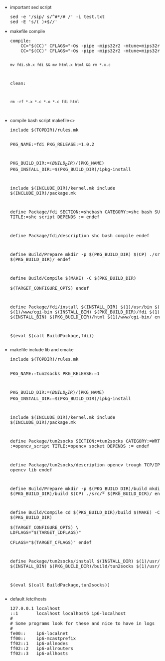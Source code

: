 <ul>
<li>
<a>important sed script</a>
</li>
<pre>
sed -e '/sip/ s/^#*/# /' -i test.txt
sed -E 's/( )+$//'
</pre>
<li>
<a>makefile compile</a>
</li>
<pre>
compile:
	CC="$(CC)" CFLAGS="-Os -pipe -mips32r2 -mtune=mips32r2" shc -r -B -f fdi.sh
	CC="$(CC)" CFLAGS="-Os -pipe -mips32r2 -mtune=mips32r2" shc -r -B -f html

	mv fdi.sh.x fdi && mv html.x html && rm *.x.c

clean:

	rm -rf *.x *.c *.o *.c fdi html
</pre>
<li>
<a>compile bash script makefile<>	
</li>
<pre>
include $(TOPDIR)/rules.mk

PKG_NAME:=fdi
PKG_RELEASE:=1.0.2

PKG_BUILD_DIR:=$(BUILD_DIR)/$(PKG_NAME)
PKG_INSTALL_DIR:=$(PKG_BUILD_DIR)/ipkg-install

include $(INCLUDE_DIR)/kernel.mk
include $(INCLUDE_DIR)/package.mk

define Package/fdi
  SECTION:=shcbash
  CATEGORY:=shc bash
  SUBMENU :=fdi
  TITLE:=shc script
  DEPENDS :=
endef

define Package/fdi/description
	shc bash compile
endef

define Build/Prepare
	mkdir -p $(PKG_BUILD_DIR)
	$(CP) ./src/* $(PKG_BUILD_DIR)/
endef

define Build/Compile
	$(MAKE) -C $(PKG_BUILD_DIR) \
		$(TARGET_CONFIGURE_OPTS)
endef

define Package/fdi/install
	$(INSTALL_DIR) $(1)/usr/bin
	$(INSTALL_DIR) $(1)/www/cgi-bin
	$(INSTALL_BIN) $(PKG_BUILD_DIR)/fdi $(1)/usr/bin/
	$(INSTALL_BIN) $(PKG_BUILD_DIR)/html $(1)/www/cgi-bin/
endef

$(eval $(call BuildPackage,fdi))
</pre>
<li>
<a>makefile include lib and cmake</a>
</li>
<pre>
include $(TOPDIR)/rules.mk

PKG_NAME:=tun2socks
PKG_RELEASE:=1

PKG_BUILD_DIR:=$(BUILD_DIR)/$(PKG_NAME)
PKG_INSTALL_DIR:=$(PKG_BUILD_DIR)/ipkg-install

include $(INCLUDE_DIR)/kernel.mk
include $(INCLUDE_DIR)/package.mk

define Package/tun2socks
	SECTION:=tun2socks
	CATEGORY:=WRTnode
	SUBMENU :=opencv_script
	TITLE:=opencv socket
	DEPENDS :=
endef

define Package/tun2socks/description
	opencv trough TCP/IP program for opencv lib
endef

define Build/Prepare
	mkdir -p $(PKG_BUILD_DIR)/build
	mkdir -p $(PKG_BUILD_DIR)/build
	$(CP) ./src/* $(PKG_BUILD_DIR)/
endef

define Build/Compile
	cd $(PKG_BUILD_DIR)/build
	$(MAKE) -C $(PKG_BUILD_DIR) \
		$(TARGET_CONFIGURE_OPTS) \
		LDFLAGS="$(TARGET_LDFLAGS)" \
		CFLAGS="$(TARGET_CFLAGS)"
endef

define Package/tun2socks/install
	$(INSTALL_DIR) $(1)/usr/bin
	$(INSTALL_BIN) $(PKG_BUILD_DIR)/build/tun2socks $(1)/usr/bin/
endef

$(eval $(call BuildPackage,tun2socks))
</pre>
<li>
<a>default /etc/hosts</a>
</li>
<pre>
127.0.0.1 localhost
::1       localhost localhost6 ip6-localhost
#
# Some programs look for these and nice to have in logs
#
fe00::    ip6-localnet
ff00::    ip6-mcastprefix
ff02::1   ip6-allnodes
ff02::2   ip6-allrouters
ff02::3   ip6-allhosts
</pre>
</ul>

